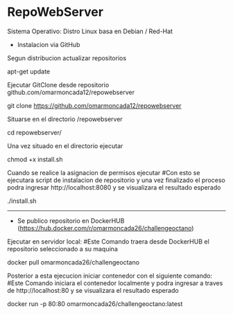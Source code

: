# RepoWebServer

Sistema Operativo: Distro Linux basa en Debian / Red-Hat


* Instalacion via GitHub

Segun distribucion actualizar repositorios

apt-get update

Ejecutar GitClone desde repositorio github.com/omarmoncada12/repowebserver

git clone https://github.com/omarmoncada12/repowebserver

Situarse en el directorio /repowebserver

cd repowebserver/

Una vez situado en el directorio ejecutar

chmod +x install.sh

Cuando se realice la asignacion de permisos ejecutar
#Con esto se ejecutara script de instalacion de repositorio y una vez finalizado el proceso podra ingresar http://localhost:8080 y se visualizara el resultado esperado

./install.sh

-----------------------------------------------------------------------------------------------------------------------------------------------------------------

* Se publico repositorio en DockerHUB (https://hub.docker.com/r/omarmoncada26/challengeoctano)

Ejecutar en servidor local: 
#Este Comando traera desde DockerHUB el repositorio seleccionado a su maquina

docker pull omarmoncada26/challengeoctano

Posterior a esta ejecucion iniciar contenedor con el siguiente comando:
#Este Comando iniciara el contenedor localmente y podra ingresar a traves de http://localhost:80 y se visualizara el resultado esperado

docker run -p 80:80 omarmoncada26/challengeoctano:latest
